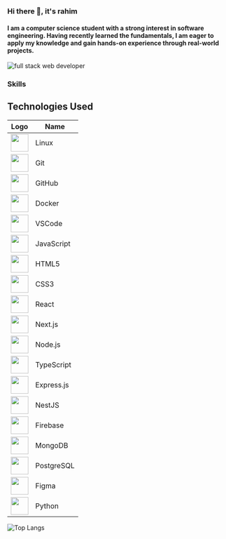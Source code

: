 ### Hi there 👋, it's rahim
#### I am a computer science student with a strong interest in software engineering. Having recently learned the fundamentals, I am eager to apply my knowledge and gain hands-on experience through real-world projects.
![full stack web developer](https://images.pexels.com/photos/1742370/pexels-photo-1742370.jpeg?auto=compress&cs=tinysrgb&w=1260&h=750&dpr=2)


### Skills

## Technologies Used

| Logo           | Name           |
|----------------|----------------|
| <img src="https://upload.wikimedia.org/wikipedia/commons/a/af/Tux.png" width="40" height="40"> | Linux        |
| <img src="https://git-scm.com/images/logos/downloads/Git-Icon-1788C.png" width="40" height="40"> | Git          |
| <img src="https://github.githubassets.com/images/modules/logos_page/GitHub-Mark.png" width="40" height="40"> | GitHub       |
| <img src="https://www.docker.com/wp-content/uploads/2022/03/Moby-logo.png" width="40" height="40"> | Docker      |
| <img src="https://upload.wikimedia.org/wikipedia/commons/9/9a/Visual_Studio_Code_1.35_icon.svg" width="40" height="40"> | VSCode      |
| <img src="https://upload.wikimedia.org/wikipedia/commons/6/6a/JavaScript-logo.png" width="40" height="40"> | JavaScript  |
| <img src="https://upload.wikimedia.org/wikipedia/commons/6/61/HTML5_logo_and_wordmark.svg" width="40" height="40"> | HTML5      |
| <img src="https://upload.wikimedia.org/wikipedia/commons/d/d5/CSS3_logo_and_wordmark.svg" width="40" height="40"> | CSS3       |
| <img src="https://upload.wikimedia.org/wikipedia/commons/a/a7/React-icon.svg" width="40" height="40"> | React       |
| <img src="https://upload.wikimedia.org/wikipedia/commons/8/8e/Nextjs-logo.svg" width="40" height="40"> | Next.js     |
| <img src="https://upload.wikimedia.org/wikipedia/commons/d/d9/Node.js_logo.svg" width="40" height="40"> | Node.js     |
| <img src="https://upload.wikimedia.org/wikipedia/commons/4/4c/Typescript_logo_2020.svg" width="40" height="40"> | TypeScript |
| <img src="https://upload.wikimedia.org/wikipedia/commons/6/64/Expressjs.png" width="40" height="40"> | Express.js  |
| <img src="https://upload.wikimedia.org/wikipedia/commons/4/4d/Nestjs-logo.svg" width="40" height="40"> | NestJS      |
| <img src="https://www.gstatic.com/devrel-devsite/prod/v1b45a7e5573cdcd1fb9feccc5c4b5738b9a3eab36e30c9a791fb223a5e6c2f9e/firebase/images/lockup.svg" width="40" height="40"> | Firebase    |
| <img src="https://upload.wikimedia.org/wikipedia/commons/9/93/MongoDB_Logo.svg" width="40" height="40"> | MongoDB    |
| <img src="https://upload.wikimedia.org/wikipedia/commons/2/29/Postgresql_elephant.svg" width="40" height="40"> | PostgreSQL |
| <img src="https://upload.wikimedia.org/wikipedia/commons/3/33/Figma-logo.svg" width="40" height="40"> | Figma       |
| <img src="https://upload.wikimedia.org/wikipedia/commons/c/c3/Python-logo-notext.svg" width="40" height="40"> | Python      |




</p>



![Top Langs](https://github-readme-stats.vercel.app/api/top-langs/?username=rx7iiim&layout=compact&theme=default)





